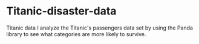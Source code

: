# Titanic-disaster-data
Titanic data
I analyze the Titanic's passengers data set by using the Panda library to see what categories are more likely to survive.
